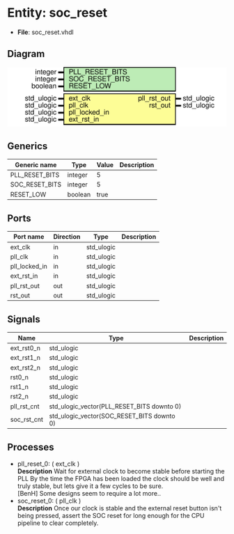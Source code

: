 # Entity: soc_reset

- **File**: soc_reset.vhdl
## Diagram

![Diagram](soc_reset.svg "Diagram")
## Generics

| Generic name   | Type    | Value | Description |
| -------------- | ------- | ----- | ----------- |
| PLL_RESET_BITS | integer | 5     |             |
| SOC_RESET_BITS | integer | 5     |             |
| RESET_LOW      | boolean | true  |             |
## Ports

| Port name     | Direction | Type       | Description |
| ------------- | --------- | ---------- | ----------- |
| ext_clk       | in        | std_ulogic |             |
| pll_clk       | in        | std_ulogic |             |
| pll_locked_in | in        | std_ulogic |             |
| ext_rst_in    | in        | std_ulogic |             |
| pll_rst_out   | out       | std_ulogic |             |
| rst_out       | out       | std_ulogic |             |
## Signals

| Name        | Type                                       | Description |
| ----------- | ------------------------------------------ | ----------- |
| ext_rst0_n  | std_ulogic                                 |             |
| ext_rst1_n  | std_ulogic                                 |             |
| ext_rst2_n  | std_ulogic                                 |             |
| rst0_n      | std_ulogic                                 |             |
| rst1_n      | std_ulogic                                 |             |
| rst2_n      | std_ulogic                                 |             |
| pll_rst_cnt | std_ulogic_vector(PLL_RESET_BITS downto 0) |             |
| soc_rst_cnt | std_ulogic_vector(SOC_RESET_BITS downto 0) |             |
## Processes
- pll_reset_0: ( ext_clk )
</br>**Description**
 Wait for external clock to become stable before starting the PLL  By the time the FPGA has been loaded the clock should be well and  truly stable, but lets give it a few cycles to be sure.<br>  [BenH] Some designs seem to require a lot more.. 
- soc_reset_0: ( pll_clk )
</br>**Description**
 Once our clock is stable and the external reset button isn't being  pressed, assert the SOC reset for long enough for the CPU pipeline  to clear completely. 
